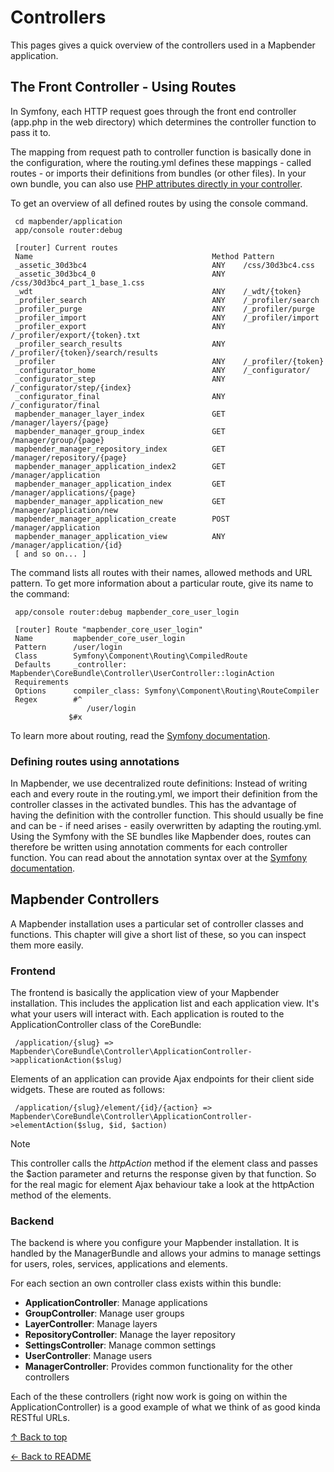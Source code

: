 # Controllers

This pages gives a quick overview of the controllers used in a Mapbender application.

## The Front Controller - Using Routes

In Symfony, each HTTP request goes through the front end controller (app.php in the web directory) which determines the controller function to pass it to.

The mapping from request path to controller function is basically done in the configuration, where the routing.yml defines these mappings - called routes - or imports their definitions from bundles (or other files).
In your own bundle, you can also use [PHP attributes directly in your controller](https://symfony.com/doc/current/routing.html).

To get an overview of all defined routes by using the console command.

```console
 cd mapbender/application
 app/console router:debug

 [router] Current routes
 Name                                        Method Pattern
 _assetic_30d3bc4                            ANY    /css/30d3bc4.css
 _assetic_30d3bc4_0                          ANY    /css/30d3bc4_part_1_base_1.css
 _wdt                                        ANY    /_wdt/{token}
 _profiler_search                            ANY    /_profiler/search
 _profiler_purge                             ANY    /_profiler/purge
 _profiler_import                            ANY    /_profiler/import
 _profiler_export                            ANY    /_profiler/export/{token}.txt
 _profiler_search_results                    ANY    /_profiler/{token}/search/results
 _profiler                                   ANY    /_profiler/{token}
 _configurator_home                          ANY    /_configurator/
 _configurator_step                          ANY    /_configurator/step/{index}
 _configurator_final                         ANY    /_configurator/final
 mapbender_manager_layer_index               GET    /manager/layers/{page}
 mapbender_manager_group_index               GET    /manager/group/{page}
 mapbender_manager_repository_index          GET    /manager/repository/{page}
 mapbender_manager_application_index2        GET    /manager/application
 mapbender_manager_application_index         GET    /manager/applications/{page}
 mapbender_manager_application_new           GET    /manager/application/new
 mapbender_manager_application_create        POST   /manager/application
 mapbender_manager_application_view          ANY    /manager/application/{id}
 [ and so on... ]
```

The command lists all routes with their names, allowed methods and URL pattern. To get more information about a particular route, give its name to the command:

```console
 app/console router:debug mapbender_core_user_login

 [router] Route "mapbender_core_user_login"
 Name         mapbender_core_user_login
 Pattern      /user/login
 Class        Symfony\Component\Routing\CompiledRoute
 Defaults     _controller: Mapbender\CoreBundle\Controller\UserController::loginAction
 Requirements
 Options      compiler_class: Symfony\Component\Routing\RouteCompiler
 Regex        #^
                 /user/login
             $#x
```

To learn more about routing, read the [Symfony documentation](https://symfony.com/doc/current/book/index.html).

### Defining routes using annotations

In Mapbender, we use decentralized route definitions: Instead of writing each and every route in the routing.yml, we import their definition from the controller classes in the activated bundles. This has the advantage of having the definition with the controller function. This should usually be fine and can be - if need arises - easily overwritten by adapting the routing.yml.
Using the Symfony with the SE bundles like Mapbender does, routes can therefore be written using annotation comments for each controller function. You can read about the annotation syntax over at the [Symfony documentation](https://symfony.com/doc/current/book/index.html).

## Mapbender Controllers

A Mapbender installation uses a particular set of controller classes and functions. This chapter will give a short list of these, so you can inspect them more easily.

### Frontend

The frontend is basically the application view of your Mapbender installation. This includes the application list and each application view. It's what your users will interact with. Each application is routed to the ApplicationController class of the CoreBundle:

```console
 /application/{slug} => Mapbender\CoreBundle\Controller\ApplicationController->applicationAction($slug)
```

Elements of an application can provide Ajax endpoints for their client side widgets. These are routed as follows:

```console
 /application/{slug}/element/{id}/{action} => Mapbender\CoreBundle\Controller\ApplicationController->elementAction($slug, $id, $action)
```

> [!NOTE]
> This controller calls the *httpAction* method if the element class and passes the $action parameter and returns the response given by that function. So for the real magic for element Ajax behaviour take a look at the httpAction method of the elements.

### Backend

The backend is where you configure your Mapbender installation. It is handled by the ManagerBundle and allows your admins to manage settings for users, roles, services, applications and elements.

For each section an own controller class exists within this bundle:

* **ApplicationController**: Manage applications
* **GroupController**: Manage user groups
* **LayerController**: Manage layers
* **RepositoryController**: Manage the layer repository
* **SettingsController**: Manage common settings
* **UserController**: Manage users
* **ManagerController**: Provides common functionality for the other controllers

Each of the these controllers (right now work is going on within the ApplicationController) is a good example of what we think of as good kinda RESTful URLs.

[↑ Back to top](#controllers)

[← Back to README](../README.md)
